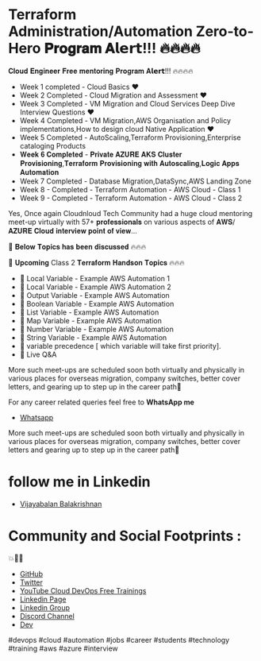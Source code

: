 # Terraform Administration/Automation Zero-to-Hero 𝐏𝐫𝐨𝐠𝐫𝐚𝐦 𝐀𝗹𝗲𝗿𝘁!!! 🔥🔥🔥🔥

𝐂𝐥𝐨𝐮𝐝 𝐄𝐧𝐠𝐢𝐧𝐞𝐞𝐫 𝐅𝐫𝐞𝐞 𝐦𝐞𝐧𝐭𝐨𝐫𝐢𝐧𝐠 𝐏𝐫𝐨𝐠𝐫𝐚𝐦 𝐀𝗹𝗲𝗿𝘁!!! 🔥🔥🔥🔥

- Week 1 completed - Cloud Basics ❤️
- Week 2 Completed - Cloud Migration and Assessment ❤️
- Week 3 Completed - VM Migration and Cloud Services Deep Dive Interview Questions ❤️
- Week 4 Completed - VM Migration,AWS Organisation and Policy implementations,How to design cloud Native Application  ❤️
- Week 5 Completed - AutoScaling,Terraform Provisioning,Enterprise cataloging Products
- 𝐖𝐞𝐞𝐤 𝟔 𝐂𝐨𝐦𝐩𝐥𝐞𝐭𝐞𝐝 - 𝐏𝐫𝐢𝐯𝐚𝐭𝐞 𝐀𝐙𝐔𝐑𝐄 𝐀𝐊𝐒 𝐂𝐥𝐮𝐬𝐭𝐞𝐫 𝐏𝐫𝐨𝐯𝐢𝐬𝐢𝐨𝐧𝐢𝐧𝐠,𝐓𝐞𝐫𝐫𝐚𝐟𝐨𝐫𝐦 𝐏𝐫𝐨𝐯𝐢𝐬𝐢𝐨𝐧𝐢𝐧𝐠 𝐰𝐢𝐭𝐡 𝐀𝐮𝐭𝐨𝐬𝐜𝐚𝐥𝐢𝐧𝐠,𝐋𝐨𝐠𝐢𝐜 𝐀𝐩𝐩𝐬 𝐀𝐮𝐭𝐨𝐦𝐚𝐭𝐢𝐨𝐧
- Week 7 Completed - Database Migration,DataSync,AWS Landing Zone
- Week 8 - Completed - Terraform Automation - AWS Cloud - Class 1
- Week 9 - Completed - Terraform Automation - AWS Cloud - Class 2

Yes, Once again Cloudnloud Tech Community had a huge cloud mentoring meet-up virtually with 57+ 𝐩𝐫𝐨𝐟𝐞𝐬𝐬𝐢𝐨𝐧𝐚𝐥𝐬 on various aspects of 𝐀𝐖𝐒/𝐀𝐙𝐔𝐑𝐄 𝐂𝐥𝐨𝐮𝐝 𝐢𝐧𝐭𝐞𝐫𝐯𝐢𝐞𝐰 𝐩𝐨𝐢𝐧𝐭 𝐨𝐟 𝐯𝐢𝐞𝐰...

🎯 𝐁𝐞𝐥𝐨𝐰 𝐓𝐨𝐩𝐢𝐜𝐬 𝐡𝐚𝐬 𝐛𝐞𝐞𝐧 𝐝𝐢𝐬𝐜𝐮𝐬𝐬𝐞𝐝 🔥🔥🔥


🎯 𝐔𝐩𝐜𝐨𝐦𝐢𝐧𝐠 Class 2 𝐓𝐞𝐫𝐫𝐚𝐟𝐨𝐫𝐦 𝐇𝐚𝐧𝐝𝐬𝐨𝐧 𝐓𝐨𝐩𝐢𝐜𝐬 🔥🔥🔥

- 📌 Local Variable - Example AWS Automation 1
- 📌 Local Variable - Example AWS Automation 2
- 📌 Output Variable - Example AWS Automation
- 📌 Boolean Variable - Example AWS Automation
- 📌 List Variable - Example AWS Automation
- 📌 Map Variable - Example AWS Automation
- 📌 Number Variable - Example AWS Automation
- 📌 String Variable - Example AWS Automation
- 📌 variable precedence [ which variable will take first priority].
- 📌 Live Q&A

More such meet-ups are scheduled soon both virtually and physically in various places for overseas migration, company switches, better cover letters, and gearing up to step up in the career path💯



For any career related queries feel free to  **WhatsApp me**

- [Whatsapp](https://wa.me/message/2EM3VEAMEMVHP1)

More such meet-ups are scheduled soon both virtually and physically in various places for overseas migration, company switches, better cover letters and gearing up to step up in the career path💯

# follow me in Linkedin

- [Vijayabalan Balakrishnan ](https://www.linkedin.com/in/vijaystack/)
# Community and Social Footprints :  

💥🧑‍💻 

- [GitHub](https://github.com/cloudnloud)
- [Twitter](https://twitter.com/cloudnloud)
- [YouTube Cloud DevOps Free Trainings](https://www.youtube.com/c/CloudnLoud)
- [Linkedin Page](https://www.linkedin.com/company/cloudnloud/)
- [Linkedin Group](https://www.linkedin.com/groups/9124202/)
- [Discord Channel](https://discord.com/invite/vbjRQGVhuF)
- [Dev](https://dev.to/cloudnloud)

#devops #cloud #automation #jobs #career #students #technology #training #aws #azure #interview
